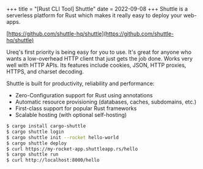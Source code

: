 +++
title = "[Rust CLI Tool] Shuttle"
date = 2022-09-08
+++
Shuttle is a serverless platform for Rust which makes it really easy to deploy your web-apps.

[https://github.com/shuttle-hq/shuttle](https://github.com/shuttle-hq/shuttle)

Ureq's first priority is being easy for you to use. It's great for anyone who wants a low-overhead HTTP client that just gets the job done. Works very well with HTTP APIs. Its features include cookies, JSON, HTTP proxies, HTTPS, and charset decoding.

Shuttle is built for productivity, reliability and performance:
- Zero-Configuration support for Rust using annotations
- Automatic resource provisioning (databases, caches, subdomains, etc.)
- First-class support for popular Rust frameworks
- Scalable hosting (with optional self-hosting)

```bash
$ cargo install cargo-shuttle
$ cargo shuttle login
$ cargo shuttle init --rocket hello-world
$ cargo shuttle deploy
$ curl https://my-rocket-app.shuttleapp.rs/hello
$ cargo shuttle run
$ curl http://localhost:8000/hello
```
